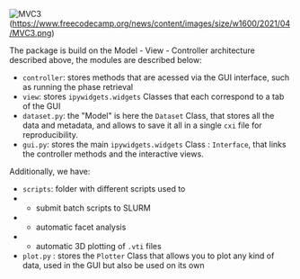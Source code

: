 ![MVC3](https://user-images.githubusercontent.com/51970962/221527352-fd5981b8-46b2-4add-bf77-065db09b078f.png)
(https://www.freecodecamp.org/news/content/images/size/w1600/2021/04/MVC3.png)


The package is build on the Model - View - Controller architecture described above, the modules are described below:
* `controller`: stores methods that are acessed via the GUI interface, such as running the phase retrieval
* `view`: stores `ipywidgets.widgets` Classes that each correspond to a tab of the GUI
* `dataset.py`: the "Model" is here the `Dataset` Class, that stores all the data and metadata, and allows to save it all in a single `cxi` file for reproducibility.
* `gui.py`: stores the main `ipywidgets.widgets` Class : `Interface`, that links the controller methods and the interactive views.

Additionally, we have:
* `scripts`: folder with different scripts used to
* * submit batch scripts to SLURM
* * automatic facet analysis
* * automatic 3D plotting of `.vti` files
* `plot.py` : stores the `Plotter` Class that allows you to plot any kind of data, used in the GUI but also be used on its own
